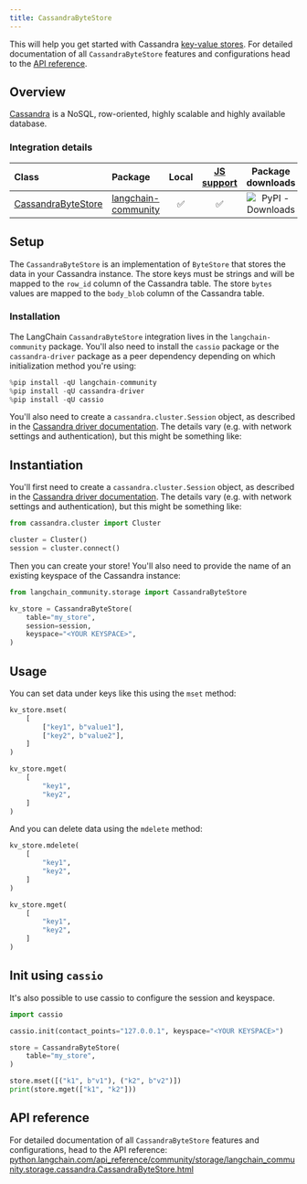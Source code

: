 ```yaml
---
title: CassandraByteStore
---
```


This will help you get started with Cassandra [key-value stores](/oss/concepts/key_value_stores). For detailed documentation of all `CassandraByteStore` features and configurations head to the [API reference](https://python.langchain.com/api_reference/community/storage/langchain_community.storage.cassandra.CassandraByteStore.html).

## Overview

[Cassandra](https://cassandra.apache.org/) is a NoSQL, row-oriented, highly scalable and highly available database.

### Integration details

| Class | Package | Local | [JS support](https://js.langchain.com/docs/integrations/stores/cassandra_storage) | Package downloads | Package latest |
| :--- | :--- | :---: | :---: |  :---: | :---: |
| [CassandraByteStore](https://python.langchain.com/api_reference/community/storage/langchain_community.storage.cassandra.CassandraByteStore.html) | [langchain-community](https://python.langchain.com/api_reference/community/index.html) | ✅ | ✅ | ![PyPI - Downloads](https://img.shields.io/pypi/dm/langchain_community?style=flat-square&label=%20) | ![PyPI - Version](https://img.shields.io/pypi/v/langchain_community?style=flat-square&label=%20) |

## Setup

The `CassandraByteStore` is an implementation of `ByteStore` that stores the data in your Cassandra instance.
The store keys must be strings and will be mapped to the `row_id` column of the Cassandra table.
The store `bytes` values are mapped to the `body_blob` column of the Cassandra table.

### Installation

The LangChain `CassandraByteStore` integration lives in the `langchain-community` package. You'll also need to install the `cassio` package or the `cassandra-driver` package as a peer dependency depending on which initialization method you're using:

```python
%pip install -qU langchain-community
%pip install -qU cassandra-driver
%pip install -qU cassio
```

You'll also need to create a `cassandra.cluster.Session` object, as described in the [Cassandra driver documentation](https://docs.datastax.com/en/developer/python-driver/latest/api/cassandra/cluster/#module-cassandra.cluster). The details vary (e.g. with network settings and authentication), but this might be something like:

## Instantiation

You'll first need to create a `cassandra.cluster.Session` object, as described in the [Cassandra driver documentation](https://docs.datastax.com/en/developer/python-driver/latest/api/cassandra/cluster/#module-cassandra.cluster). The details vary (e.g. with network settings and authentication), but this might be something like:

```python
from cassandra.cluster import Cluster

cluster = Cluster()
session = cluster.connect()
```

Then you can create your store! You'll also need to provide the name of an existing keyspace of the Cassandra instance:

```python
from langchain_community.storage import CassandraByteStore

kv_store = CassandraByteStore(
    table="my_store",
    session=session,
    keyspace="<YOUR KEYSPACE>",
)
```

## Usage

You can set data under keys like this using the `mset` method:

```python
kv_store.mset(
    [
        ["key1", b"value1"],
        ["key2", b"value2"],
    ]
)

kv_store.mget(
    [
        "key1",
        "key2",
    ]
)
```

And you can delete data using the `mdelete` method:

```python
kv_store.mdelete(
    [
        "key1",
        "key2",
    ]
)

kv_store.mget(
    [
        "key1",
        "key2",
    ]
)
```

## Init using `cassio`

It's also possible to use cassio to configure the session and keyspace.

```python
import cassio

cassio.init(contact_points="127.0.0.1", keyspace="<YOUR KEYSPACE>")

store = CassandraByteStore(
    table="my_store",
)

store.mset([("k1", b"v1"), ("k2", b"v2")])
print(store.mget(["k1", "k2"]))
```

## API reference

For detailed documentation of all `CassandraByteStore` features and configurations, head to the API reference: [python.langchain.com/api_reference/community/storage/langchain_community.storage.cassandra.CassandraByteStore.html](https://python.langchain.com/api_reference/community/storage/langchain_community.storage.cassandra.CassandraByteStore.html)
